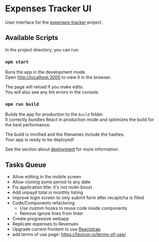 # Expenses Tracker UI

User interface for the [expenses-tracker](https://bitbucket.org/allisonmachado/expenses-tracker) project.

## Available Scripts

In the project directory, you can run:

### `npm start`

Runs the app in the development mode.\
Open [http://localhost:3000](http://localhost:3000) to view it in the browser.

The page will reload if you make edits.\
You will also see any lint errors in the console.

### `npm run build`

Builds the app for production to the `build` folder.\
It correctly bundles React in production mode and optimizes the build for the best performance.

The build is minified and the filenames include the hashes.\
Your app is ready to be deployed!

See the section about [deployment](https://facebook.github.io/create-react-app/docs/deployment) for more information.

## Tasks Queue

- Allow editing in the mobile screen
- Allow cloning some period to any date
- Fix application title: it's not node-boost
- Add unpayd total in monthly listing
- improve login screen to only submit form after recaptcha is filled
- Code/Components refactoring
  - Use custom hooks to reuse code inside components
  - Remove ignore lines from linter
- Create progressive webapp
- Replicate expenses to Revenues
- Upgrade current frontent to use [Reactstrap](https://reactstrap.github.io/?path=/story/home-installation--page)
- add terms of use page: https://favicon.io/terms-of-use/
